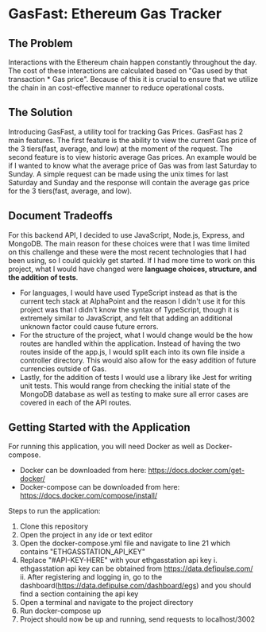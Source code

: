 # GasFast: Ethereum Gas Tracker

## The Problem

Interactions with the Ethereum chain happen constantly throughout the day. The cost of these interactions are calculated based on "Gas used by that transaction \* Gas price". Because of this it is crucial to ensure that we utilize the chain in an cost-effective manner to reduce operational costs.

## The Solution

Introducing GasFast, a utility tool for tracking Gas Prices. GasFast has 2 main features. The first feature is the ability to view the current Gas price of the 3 tiers(fast, average, and low) at the moment of the request. The second feature is to view historic average Gas prices. An example would be if I wanted to know what the average price of Gas was from last Saturday to Sunday. A simple request can be made using the unix times for last Saturday and Sunday and the response will contain the average gas price for the 3 tiers(fast, average, and low).

## Document Tradeoffs

For this backend API, I decided to use JavaScript, Node.js, Express, and MongoDB. The main reason for these choices were that I was time limited on this challenge and these were the most recent technologies that I had been using, so I could quickly get started. If I had more time to work on this project, what I would have changed were **language choices, structure, and the addition of tests**.

- For languages, I would have used TypeScript instead as that is the current tech stack at AlphaPoint and the reason I didn't use it for this project was that I didn't know the syntax of TypeScript, though it is extremely similar to JavaScript, and felt that adding an additional unknown factor could cause future errors.
- For the structure of the project, what I would change would be the how routes are handled within the application. Instead of having the two routes inside of the app.js, I would split each into its own file inside a controller directory. This would also allow for the easy addition of future currencies outside of Gas.
- Lastly, for the addition of tests I would use a library like Jest for writing unit tests. This would range from checking the initial state of the MongoDB database as well as testing to make sure all error cases are covered in each of the API routes.

## Getting Started with the Application

For running this application, you will need Docker as well as Docker-compose.

- Docker can be downloaded from here: https://docs.docker.com/get-docker/
- Docker-compose can be downloaded from here: https://docs.docker.com/compose/install/

Steps to run the application:

1. Clone this repository
2. Open the project in any ide or text editor
3. Open the docker-compose.yml file and navigate to line 21 which contains "ETHGASSTATION_API_KEY"
4. Replace "#API-KEY-HERE" with your ethgasstation api key
   i. ethgasstation api key can be obtained from https://data.defipulse.com/
   ii. After registering and logging in, go to the dashboard(https://data.defipulse.com/dashboard/egs) and you should find a section containing the api key
5. Open a terminal and navigate to the project directory
6. Run docker-compose up
7. Project should now be up and running, send requests to localhost/3002
